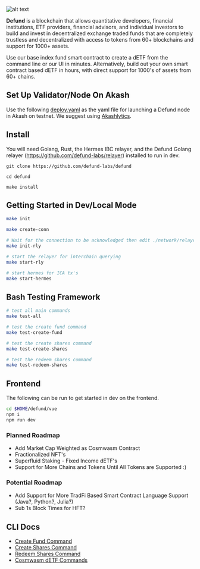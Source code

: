 ![alt text](https://defund.app/images/Defund-6-p-500.png)

**Defund** is a blockchain that allows quantitative developers, financial institutions, ETF providers, financial advisors, and individual investors to build and invest in decentralized exchange traded funds that are completely trustless and decentralized with access to tokens from 60+ blockchains and support for 1000+ assets.

Use our base index fund smart contract to create a dETF from the command line or our UI in minutes. Alternatively, build out your own smart contract based dETF in hours, with direct support for 1000's of assets from 60+ chains.

## Set Up Validator/Node On Akash

Use the following [deploy.yaml](./testnet/private/deploy.yaml) as the yaml file for launching a Defund node in Akash on testnet. We suggest using [Akashlytics](https://cloudmos.io/cloud-deploy).

## Install

You will need Golang, Rust, the Hermes IBC relayer, and the Defund Golang relayer (https://github.com/defund-labs/relayer) installed to run in dev. 

```
git clone https://github.com/defund-labs/defund

cd defund

make install
```

## Getting Started in Dev/Local Mode

```bash
make init

make create-conn

# Wait for the connection to be acknowledged then edit ./network/relayer/config.yaml by changing the connection and client ids to match what your relayer returned
make init-rly

# start the relayer for interchain querying
make start-rly

# start hermes for ICA tx's
make start-hermes
```

## Bash Testing Framework
```bash
# test all main commands
make test-all

# test the create fund command
make test-create-fund

# test the create shares command
make test-create-shares

# test the redeem shares command
make test-redeem-shares
```

## Frontend
The following can be run to get started in dev on the frontend.
```bash
cd $HOME/defund/vue
npm i
npm run dev
```

### Planned Roadmap
* Add Market Cap Weighted as Cosmwasm Contract
* Fractionalized NFT's
* Superfluid Staking - Fixed Income dETF's
* Support for More Chains and Tokens Until All Tokens are Supported :)

### Potential Roadmap
* Add Support for More TradFi Based Smart Contract Language Support (Java?, Python?, Julia?)
* Sub 1s Block Times for HFT?

## CLI Docs
- [Create Fund Command](./x/etf/client/docs/create-etf.md)
- [Create Shares Command](./x/etf/client/docs/create-shares.md)
- [Redeem Shares Command](./x/etf/client/docs/redeem-shares.md)
- [Cosmwasm dETF Commands](./x/etf/client/docs/create-wasm-etf.md)
